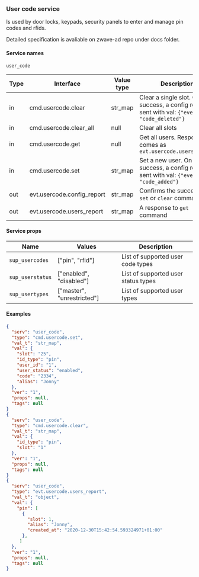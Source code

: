 ### User code service

Is used by door locks, keypads, security panels to enter and manage pin codes and rfids.

Detailed specification is avaliable on zwave-ad repo under docs folder.

#### Service names

`user_code`

Type | Interface                      | Value type | Description
-----|--------------------------------|------------|------------------
in   | cmd.usercode.clear             | str_map    | Clear a single slot. On success, a config report is sent with val: `{"event": "code_deleted"}`
in   | cmd.usercode.clear_all         | null       | Clear all slots
in   | cmd.usercode.get               | null       | Get all users. Response comes as `evt.usercode.users_report`
in   | cmd.usercode.set               | str_map    | Set a new user. On success, a config report is sent with val: `{"event": "code_added"}`
out  | evt.usercode.config_report     | str_map    | Confirms the success of a `set` or `clear` command
out  | evt.usercode.users_report      | str_map    | A response to `get` command

#### Service props

Name             | Values                     | Description
-----------------|----------------------------|-------------
`sup_usercodes`  | ["pin", "rfid"]            | List of supported user code types
`sup_userstatus` | ["enabled", "disabled"]    | List of supported user status types
`sup_usertypes`  | ["master", "unrestricted"] | List of supported user types

#### Examples

```json
{
  "serv": "user_code",
  "type": "cmd.usercode.set",
  "val_t": "str_map",
  "val": {
    "slot": "25",
    "id_type": "pin",
    "user_id": "1",
    "user_status": "enabled",
    "code": "2334",
    "alias": "Jonny"
  },
  "ver": "1",
  "props": null,
  "tags": null
}
{
  "serv": "user_code",
  "type": "cmd.usercode.clear",
  "val_t": "str_map",
  "val": {
    "id_type": "pin",
    "slot": "1"
  },
  "ver": "1",
  "props": null,
  "tags": null
}
{
  "serv": "user_code",
  "type": "evt.usercode.users_report",
  "val_t": "object",
  "val": {
    "pin": [
      {
        "slot": 1,
        "alias": "Jonny",
        "created_at": "2020-12-30T15:42:54.593324971+01:00"
      },
     ]
  },
  "ver": "1",
  "props": null,
  "tags": null
}

```